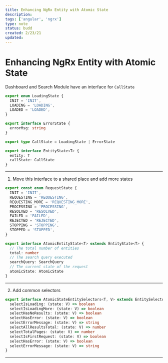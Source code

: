 ```yaml
---
title: Enhancing NgRx Entity with Atomic State
description:
tags: ['angular', 'ngrx']
type: note
status: budd
created: 2/23/21
updated:
---
```


# Enhancing NgRx Entity with Atomic State

Dashboard and Search Module have an interface for `CallState`

```typescript
export enum LoadingState {
  INIT = 'INIT',
  LOADING = 'LOADING',
  LOADED = 'LOADED',
}

export interface ErrorState {
  errorMsg: string
}

export type CallState = LoadingState | ErrorState

export interface EntityState<T> {
  entity: T
  callState: CallState
}
```

---

1. Move this interface to a shared place and add more states

```typescript
export const enum RequestState {
  INIT = 'INIT',
  REQUESTING = 'REQUESTING',
  REQUESTING_MORE = 'REQUESTING_MORE',
  PROCESSING = 'PROCESSING',
  RESOLVED = 'RESOLVED',
  FAILED = 'FAILED',
  REJECTED = 'REJECTED',
  STOPPING = 'STOPPING',
  STOPPED = 'STOPPED',
}

export interface AtomicEntityState<T> extends EntityState<T> {
  // The total number of entities
  total: number
  // The search query executed
  searchQuery: SearchQuery
  // The current state of the request
  atomicState: AtomicState
}
```

---

2. Add common selectors

```typescript
export interface AtomicStateEntitySelectors<T, V> extends EntitySelectors<T, V> {
  selectIsLoading: (state: V) => boolean
  selectIsLoadingMore: (state: V) => boolean
  selectHasNoResults: (state: V) => boolean
  selectHasError: (state: V) => boolean
  selectErrorMessage: (state: V) => string
  selectAllResultsTotal: (state: V) => number
  selectTotalPages: (state: V) => number
  selectIsFirstRequest: (state: V) => boolean
  selectHasError: (state: V) => boolean
  selectErrorMessage: (state: V) => string
}
```

---
